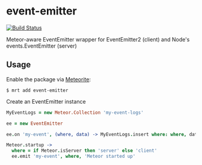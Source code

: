 event-emitter
=============

[![Build Status](https://travis-ci.org/xdissent/meteor-event-emitter.svg)](https://travis-ci.org/xdissent/meteor-event-emitter)

Meteor-aware EventEmitter wrapper for EventEmitter2 (client) and Node's events.EventEmitter (server)


Usage
-----

Enable the package via [Meteorite](http://oortcloud.github.io/meteorite/):

```console
$ mrt add event-emitter
```

Create an EventEmitter instance 

```coffee
MyEventLogs = new Meteor.Collection 'my-event-logs'

ee = new EventEmitter

ee.on 'my-event', (where, data) -> MyEventLogs.insert where: where, data: log

Meteor.startup ->
  where = if Meteor.isServer then 'server' else 'client'
  ee.emit 'my-event', where, 'Meteor started up'
```